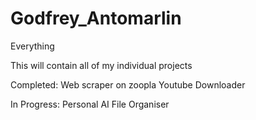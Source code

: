 # Godfrey_Antomarlin
Everything

This will contain all of my individual projects

Completed:
Web scraper on zoopla
Youtube Downloader

In Progress:
Personal AI
File Organiser

